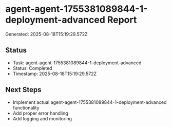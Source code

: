 # agent-agent-1755381089844-1-deployment-advanced Report

Generated: 2025-08-18T15:19:29.572Z

## Status
- Task: agent-agent-1755381089844-1-deployment-advanced
- Status: Completed
- Timestamp: 2025-08-18T15:19:29.572Z

## Next Steps
- Implement actual agent-agent-1755381089844-1-deployment-advanced functionality
- Add proper error handling
- Add logging and monitoring
